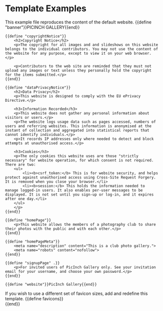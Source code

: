 # Template Examples
This example file reproduces the content of the default website.
	{{define "banner"}}PICINCH GALLERY{{end}}
	
	{{define "copyrightNotice"}}
	    <h2>Copyright Notice</h2>
	    <p>The copyright for all images and and slideshows on this website belongs to the individual contributors. You may not use the content of the website for any purpose, except to view it on your web browser.</p>
	
	    <p>Contributors to the web site are reminded that they must not upload any images or text unless they personally hold the copyright for the items submitted.</p>
	{{end}}
	
	{{define "dataPrivacyNotice"}}
	    <h2>Data Privacy</h2>
	    <p>This website is designed to comply with the EU ePrivacy Directive.</p>
	
	    <h3>Information Recorded</h3>
		<p>This website does not gather any personal information about visitors or users.</p>
	    <p>The website logs usage data such as pages accessed, numbers of users and referring websites. This information is anonymised at the instant of collection and aggregated into statistical reports that cannot identify individuals.</p>
	    <p>It records IP addresses only where needed to detect and block attempts at unauthorised access.</p>
	
	    <h3>Cookies</h3>
	    <p>The only cookies this website uses are those "strictly necessary" for website operation, for which consent is not required. There are two:
	    <ul>
	        <li><b>csrf_token:</b> This is for website security, and helps protect against unauthorised access using Cross-Site Request Forgery. It is removed when you close your browser.</li>
	        <li><b>session:</b> This holds the information needed to manage logged-in users. It also enables per-user messages to be displayed. It is not set until you sign-up or log-in, and it expires after one day.</li>
	    </ul>
	    </p>
	{{end}}
	
	{{define "homePage"}}
		<p>This website allows the members of a photography club to share their photos with the public and with each other.</p>
	{{end}}
	
	{{define "homePageMeta"}}
		<meta name="description" content="This is a club photo gallery.">
	    <meta name="robots" content="nofollow">
	{{end}}
	
	{{define "signupPage" .}}
	    <p>For invited users of PicInch Gallery only. See your invitation email for your username, and choose your own password.</p>
	{{end}}
	
	{{define "website"}}PicInch Gallery{{end}}
If you wish to use a different set of favicon sizes, add and redefine this template.
	{{define favicons}}        
	    <link rel="apple-touch-icon" sizes="180x180" href="/apple-touch-icon.png">
	    <link rel="icon" type="image/png" sizes="32x32" href="/static/images/favicon-32.png">
	    <link rel="icon" type="image/png" sizes="16x16" href="/static/images/favicon-16.png">
	    <link rel="manifest" href="/static/images/site.webmanifest">
	    <link rel="mask-icon" href="/static/images/safari-pinned-tab.svg" color="#5bbad5">
	    <link rel="shortcut icon" href="/favicon.ico">
	    <meta name="msapplication-TileColor" content="#2b5797">
	    <meta name="msapplication-config" content="/static/images/browserconfig.xml">
	    <meta name="theme-color" content="#ffffff">
	{{end}}
	
